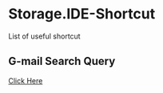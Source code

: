 # Storage.IDE-Shortcut
List of useful shortcut


## G-mail Search Query

[Click Here](https://support.google.com/mail/answer/7190?hl=ko)